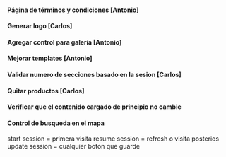 #### Página de términos y condiciones [Antonio]

#### Generar logo [Carlos]

#### Agregar control para galería [Antonio]

#### Mejorar templates [Antonio]

#### Validar numero de secciones basado en la sesion [Carlos]

#### Quitar productos [Carlos]

#### Verificar que el contenido cargado de principio no cambie

#### Control de busqueda en el mapa

start session = primera visita
resume session = refresh o visita posterios
update session = cualquier boton que guarde